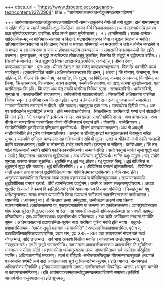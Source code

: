 +++
dbcs_url = "https://www.dsbcproject.org/canon-text/content/837/2964"
title = "आर्यमायाजालमहातन्त्रोद्धृतमण्दलगाथाटिप्पणी"

+++
आर्यमायाजालमहातन्त्रोद्धृतमण्दलगाथाटिप्पणी-सम्पा-ठाकुरसेन नेगी-ओं नमो बुद्धाय।दानं गोमयमम्बुना च सहितं शीलं च संमार्जनम्शान्ति-क्षुद्र-पिप्पलिका पनयनं वीर्यं क्रियापस्थापनम्।ध्यानं तत्क्षणमेकचित्तकरणं प्रज्ञा सुरेखोज्ज्वलाएताः पारमिताः षडेव लभते कृत्वा मुनेर्मण्डलम्।। १।।दानमित्यादि। श्रावक-प्रत्येक-आदिकर्मिक-मृदु-मध्याधिमात्र-सत्त्वानां च किंदानं, षट्पारमितापूरणेन विना न बुद्धत्वं सिद्धत्वं च भवति। अधिमात्राधिमात्रसत्त्वानां च किं दानम् ?उक्तं च भगवता यस्मिन्पक्षे -न मन्त्रजापो न तपो न होमोन मण्डलेयं न च मण्डलं च।स मन्त्रजापः स जपः स होमःतन्मण्डलेयं तन्मण्डलं च।।समासतश्चित्तसमाजरूपी चेत्।इति वचनात्। पुनरप्युक्तम् -न बुद्धो लभ्यतेऽन्यत्र लोकधातुषु कुत्रचित्।चित्तमेव हि संबुद्धो न बुद्धोऽन्यत्र दर्शितः।।चित्तशोधनमाचरेत्। चित्तं शुद्ध्यति नियतं तावदाचरेत् इत्यदिकं, न वन्दे( त् ) धीमान् देवान् काष्ठपाषाणमृण्मयान्। पुनः पाठः।धीमान् देवान् न तद् वन्देत् काष्ठपाषाणमृण्मयान्।चित्तादेव भवन्तीति कल्पं भावहेतुना।।एतत्प्रतिपादितं भवति।अधिमात्रोत्तरसत्त्वस्य किं दानम्, [ अथवा ] किं गोमयम्, केनाम्बुना, केन सहितम्, किं शीलम्, किं संमार्जनम्, का क्षान्तिः, किं क्षुद्रम्, का पिपीलिका, कस्माद् अपनयनम्, किं वीर्यम्, का क्रिया, किं उपस्थानम्, किं ध्यानम्, कस्य तत्क्षणम्, कस्यैकचित्तकरणा, का प्रज्ञा, कस्याः सुरेखोज्ज्वलाः, एताः पारमितादयः किं इति। किं फ़लं अथ चेत् तत्रापि पारमिता त्रिविधा स्मृता। सत्त्वावलंबिनी। धर्मावलंबिनी, शून्यता च। सत्त्वावलंबिनी श्रावकाणाम्। धर्मावलंबिनी श्रावकप्रत्येकयोः। निरालंबिनी अधिमात्राणां पारमिता त्रिविधा स्मृता। तत्राधिमात्रस्य किं दानं इति। उक्तं च हेवज्रे-शरीरं दानं दत्वा तु पश्चाच्चर्यां समारभेत्।भागाभागविचारेण तस्माद्दानं न दीयते।इति न्यायात्।महामुद्राया एको भागः। सत्त्वार्थस्य द्वितीयो भागः। अत एव शरीरदानेन मुद्रासिद्धिर्न लभ्यते। इति भगवतोक्तविशेषात्। निरालंबिन्याः पारमितापक्षैः षण्णां दानं संज्ञादीनां किं दानं इति। 'दो अवखण्डने' इत्येतस्य दानम्। अवखण्डनं रागादीनामिति दानम्। अथ मन्त्रान्तरम्। अथ दीयते वा चाण्डालिकां पञ्चगतिकां पोषणं बोधिचित्तदानं एतद्दानं इति। गोमयेति। पञ्चेन्रियादयः। गोमयेतीतिमिति हृतं हिंसायां इन्द्रियाणां दूषणमित्यर्थः। हिंसनं परस्परसमताज्ञानम्।अथ गो अवधूती नाडीगामिनीति तेन द्वारेण परिणामयतीत्यर्थः। अम्बुना च शीतांशुधारद्रवं महासुखचक्रस्थं तेनाम्बुना सहितं युग्मम्। सहमर्षणे एकीकृतं चाण्डाल्या सह शशिरूपत्वेन संमिश्री भूतम्। उक्तं च श्रीहेवज्रे-नाभौ दहति चण्डाली दहति पञ्चतथागतान्।दहति च लोचनादीः दग्धेहं स्रवते शशी।इत्यम्बुना च सहितम्। कर्मबोधकम्। किं तत् शीलं शीलसमाधौ समाधि समिधि एकचित्तकरणमित्यर्थः।सन्मार्जनमिति। सतो वस्तुनो मार्जनं सृजो शुद्धो सतो ( सजो ) विद्यमानस्य भावरूपस्य शुद्धीकरणम्। अथ परित्यागः शुद्धिरित्यर्थः।क्षान्तिं चक्षुः समूहनं। सह संयोगे शून्यताः करूणा चेकता सुक्षान्तिः। क्षुद्रमिति मधु क्षुद्रं मधु क्षौद्रम्। मधु पुष्परसं बिन्दुः। क्षुद्रं बोधिचित्तं च क्षुद्रममृतं शुद्धा इति न्यायात्। क्षुद्रं बोधिचित्तमिति।। ०।।पिपिलिका पनयनं द्योतकमित्यर्थः। पिपीलिका नाडी ललना तया अपनयनं क्षुद्रपिपीलिकापनयनं बोधिचित्तमास्वादनमित्यर्थः। बोधि-शब्द इति। अनुत्तरसम्यक्संबोधिगत चित्तस्वभावकं ललना प्रज्ञास्वरूपं च बोधिचित्तमुपायकम्। तस्यापनयञ्चापि क्षुद्रपिपीलिका पनयनं इत्यर्थः।वीर्यं ध्यानेन्द्रियस्य प्रवर्द्धनम्। उत्तरे जः कारणं सत्कृतस्यृपरित्यागः। अथवा शूरवीरः विक्रान्तो विक्रमणं विक्रान्तिरित्यर्थः।वीर्यं श्रावकयानस्य विक्रमणं वीर्यमिति। क्रियाहेतुधर्मा येषु धर्मधातुस्वरूपाः तस्याः तन्त्रारभ्यमाणमिति क्रिया उपस्थानं समीकरणं सादरनिरन्त्रकालं मार्गाभ्यासात्।ध्यानमिति। ध्यानसमृ( मा ) धौ चिन्तायां तस्या धर्ममुद्रायाः, तस्यैकक्षणं तत्क्षणं तया क्रियया उपस्थानमित्यर्थः।एकचित्त्करूणा या, एकपुत्रप्रेमाकारेण या करूणा, सा एकचित्तकरूणा। प्रज्ञासुरेखोज्ज्वला शोभनरेखा सुरेखा विद्युत्छटाकारेण या रेखा। सा भगवती चण्डाली नाभिमण्डलस्थिता सा भगवती महामुद्रा परिकल्पिता। एताः पारमितास्वभावाः प्रज्ञारमितार्थतः प्रतिपत्तव्याः। तथा चादि-कर्मिकानां सत्त्वानां गोमयेति सुगमः। अधिमात्रसत्त्वानां प्रज्ञापारमिता-पूरणेन सर्वाः पारमिताः पूरिता भवति इति न्याया। तदुक्तं- प्रज्ञापारमितायाम्- "एवमेव सुभूते महायानं महायानमिति" ( अष्टसाहस्रिकाप्रज्ञापारमिता, पृ0 १२, पञ्चविंशतिसाहस्रिकाप्रज्ञापारमिता, प्रथम भाग, पृ0 385 - 391 यथा कायस्यान्तं नोपलभ्यते मध्यं नोपलभ्यते, नादि उपलभ्यते। सर्वे भावा आकाशे विलीना भवन्ति। नाकाशस्य उच्छेद्यमुपलभ्यते, न भेद्यमुपलभ्यते। एवं हि सुभूते महायानमिति। महायानञ्च प्रज्ञापारमितास्वरूपा प्रज्ञापारमितां हि श्रुतिचिन्ता- भावनायाः पारमिता गतेति। प्रज्ञापारमिता धर्मधातुस्वरूपा तस्या प्रज्ञापारमितायाः सर्व पारमिताः परिपुरिता भवन्ति। अधिमात्राणामिदं मण्डलम्। उक्तं च श्रीहेवज्रे -मनोमण्डलमित्युक्तं मीलनान्मण्डलमुच्यते।तथागतं पञ्चरजसि वर्णभेदैः क्रमं सदा।नाडिकाकाश सूत्रं तु चित्तमक्षोभ्य-मुद्रणम्। इति न्यायात्।नान्यमण्डलं अधिमात्रोत्तरादीनामिति। इतिमायाजालमहातन्त्रे उक्तम्-दानचित्तशोधनं गोमयेन्द्रिय-धारणम्।अम्बुना यानभेदे च कायमण्डलमण्डितम्।।इति आर्यमायाजालमहातन्त्रोद्धृतमण्दलगाथाटिप्पणी समाप्ता।कृतिरियं आचार्यश्रीनागार्जुनपादानाम्।इति शुभमस्तु।।
